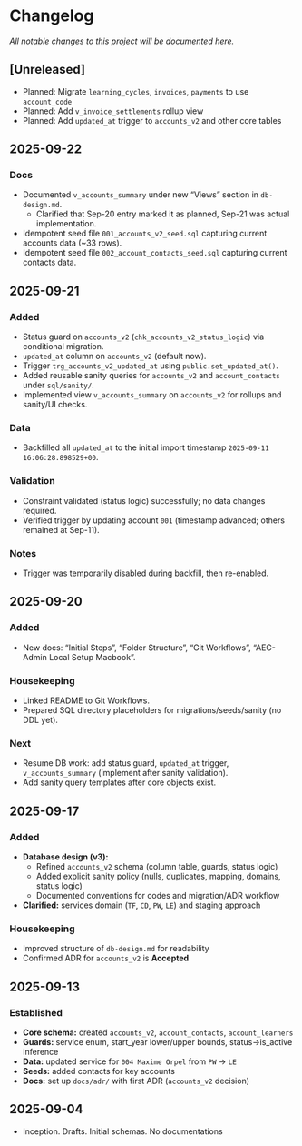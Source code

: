 # Changelog

_All notable changes to this project will be documented here._

## [Unreleased]

- Planned: Migrate `learning_cycles`, `invoices`, `payments` to use `account_code`
- Planned: Add `v_invoice_settlements` rollup view
- Planned: Add `updated_at` trigger to `accounts_v2` and other core tables

## 2025-09-22

### Docs

- Documented `v_accounts_summary` under new “Views” section in `db-design.md`.
  - Clarified that Sep-20 entry marked it as planned, Sep-21 was actual implementation.
- Idempotent seed file `001_accounts_v2_seed.sql` capturing current accounts data (~33 rows).
- Idempotent seed file `002_account_contacts_seed.sql` capturing current contacts data.

## 2025-09-21

### Added

- Status guard on `accounts_v2` (`chk_accounts_v2_status_logic`) via conditional migration.
- `updated_at` column on `accounts_v2` (default now).
- Trigger `trg_accounts_v2_updated_at` using `public.set_updated_at()`.
- Added reusable sanity queries for `accounts_v2` and `account_contacts` under `sql/sanity/`.
- Implemented view `v_accounts_summary` on `accounts_v2` for rollups and sanity/UI checks.

### Data

- Backfilled all `updated_at` to the initial import timestamp `2025-09-11 16:06:28.898529+00`.

### Validation

- Constraint validated (status logic) successfully; no data changes required.
- Verified trigger by updating account `001` (timestamp advanced; others remained at Sep-11).

### Notes

- Trigger was temporarily disabled during backfill, then re-enabled.

## 2025-09-20

### Added

- New docs: “Initial Steps”, “Folder Structure”, “Git Workflows”, “AEC-Admin Local Setup Macbook”.

### Housekeeping

- Linked README to Git Workflows.
- Prepared SQL directory placeholders for migrations/seeds/sanity (no DDL yet).

### Next

- Resume DB work: add status guard, `updated_at` trigger, `v_accounts_summary` (implement after sanity validation).
- Add sanity query templates after core objects exist.

## 2025-09-17

### Added

- **Database design (v3):**
  - Refined `accounts_v2` schema (column table, guards, status logic)
  - Added explicit sanity policy (nulls, duplicates, mapping, domains, status logic)
  - Documented conventions for codes and migration/ADR workflow
- **Clarified:** services domain (`TF`, `CD`, `PW`, `LE`) and staging approach

### Housekeeping

- Improved structure of `db-design.md` for readability
- Confirmed ADR for `accounts_v2` is **Accepted**

## 2025-09-13

### Established

- **Core schema:** created `accounts_v2`, `account_contacts`, `account_learners`
- **Guards:** service enum, start_year lower/upper bounds, status→is_active inference
- **Data:** updated service for `004 Maxime Orpel` from `PW` → `LE`
- **Seeds:** added contacts for key accounts
- **Docs:** set up `docs/adr/` with first ADR (`accounts_v2` decision)

## 2025-09-04

- Inception. Drafts. Initial schemas. No documentations

